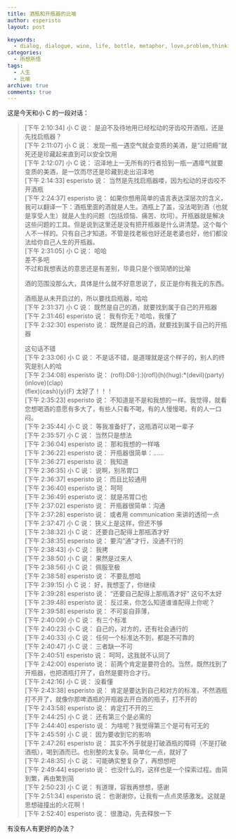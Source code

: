 ```yaml
---
title: 酒瓶和开瓶器的比喻
author: esperisto
layout: post

keywords:
  - dialog, dialogue, wine, life, bottle, metaphor, love,problem,thinking,spirit,酒瓶,开瓶器,比喻,人生,问题,烦恼,灵感
categories:
  - 所想所悟
tags:
  - 人生
  - 比喻
archive: true
comments: true
---
```

这是今天和小 C 的一段对话：

> [下午 2:10:34] 小 C 说： 是迫不及待地用已经松动的牙齿咬开酒瓶，还是先找启瓶器？  
> [下午 2:11:07] 小 C 说： 发现一瓶一遇空气就会变质的美酒，是“过把瘾”就死还是珍藏起来直到可以安全饮用  
> [下午 2:12:07] 小 C 说： 沼泽地上一无所有的行者拾到一瓶一遇瘴气就要变质的美酒，是一饮而尽还是珍藏到走出沼泽地  
> [下午 2:14:33] esperisto 说： 当然是先找启瓶器喽，因为松动的牙齿咬不开酒瓶  
> [下午 2:24:37] esperisto 说： 如果你想用简单的语言表达深层次的含义，我可以翻译一下：酒瓶里面的酒就是人生。酒瓶上了盖，没法喝到酒（也就是享受人生）就是人生的问题（包括烦恼、痛苦、坎坷）。开瓶器就是解决这些问题的工具。但是说到这里还是没有把开瓶器是什么讲清楚。这个每个人不一样的。只有自己才知道。不管是找老板也好还是老婆也好，他们都没法给你自己人生的开瓶器。  
> [下午 2:31:05] 小 C 说： 哈哈  
> 差不多吧  
> 不过和我想表达的意思还是有差别，毕竟只是个很简陋的比喻
> 
> 酒的范围没那么大，具体是什么就不好意思说了，反正是你有我无的东西。
> 
> 酒瓶是从未开启过的，所以要找启瓶器，哈哈  
> [下午 2:31:37] 小 C 说： 既然是自己的酒，就要找到属于自己的开瓶器  
> [下午 2:31:46] esperisto 说： 我有你无？哈哈，我懂了  
> [下午 2:32:30] esperisto 说： 既然是自己的酒，就要找到属于自己的开瓶器
> 
> 这句话不错  
> [下午 2:33:06] 小 C 说： 不是话不错，是道理就是这个样子的，别人的终究是别人的哈  
> [下午 2:34:08] esperisto 说： (rofl):D8-):)(rofl)(h)(hug):*(devil)(party)(inlove)(clap)  
> (flex)(cash)(y)(F) 太好了！！！  
> [下午 2:35:23] esperisto 说： 不知道是不是和我想的一样。我觉得，就看您想喝酒的意愿有多大了，有些人只看不喝，有的人慢慢喝，有的人一口闷。  
> [下午 2:35:44] 小 C 说： 等我准备好了，这瓶酒可以喝一辈子  
> [下午 2:35:57] 小 C 说： 当然只是想法  
> [下午 2:36:04] esperisto 说： 那和我想的一样咯  
> [下午 2:36:22] esperisto 说： 开瓶器很简单：……  
> [下午 2:36:27] esperisto 说： 我知道  
> [下午 2:36:35] 小 C 说： 说啊，别吊胃口  
> [下午 2:36:37] esperisto 说： 而且比较通用  
> [下午 2:36:40] esperisto 说： 呵呵  
> [下午 2:36:49] esperisto 说： 就是吊胃口也  
> [下午 2:37:02] esperisto 说： 开瓶器很简单：沟通  
> [下午 2:37:28] esperisto 说： 或者用 communication 来讲的透彻一点  
> [下午 2:37:47] 小 C 说： 狭义上是这样，但还不够  
> [下午 2:38:32] 小 C 说： 还要自己配得上那瓶酒才好  
> [下午 2:38:35] esperisto 说： 要沟“通”才行，没通不行的  
> [下午 2:38:43] 小 C 说： 我拷  
> [下午 2:38:50] 小 C 说： 果然是过来人  
> [下午 2:38:56] 小 C 说： 佩服至极  
> [下午 2:38:58] esperisto 说： 不要乱想哈  
> [下午 2:39:15] 小 C 说： 好，我想歪了，你继续  
> [下午 2:39:28] esperisto 说： “还要自己配得上那瓶酒才好” 这句不太好  
> [下午 2:39:48] esperisto 说： 反过来，你怎么知道谁谁配得上你呢？  
> [下午 2:39:58] esperisto 说： 不可妄自菲薄，  
> [下午 2:40:09] 小 C 说： 有三个标准  
> [下午 2:40:23] 小 C 说： 自己的，对方的，还有社会通行的  
> [下午 2:40:33] 小 C 说： 任何一个标准达不到，都是不可靠的  
> [下午 2:40:47] 小 C 说： 三者缺一不可  
> [下午 2:40:51] esperisto 说： 呵呵，这我就不认同了  
> [下午 2:42:00] esperisto 说： 前两个肯定是要符合的。当然，既然找到了开瓶器，也把酒瓶打开了，自然是要符合才行。  
> [下午 2:42:16] 小 C 说： 没看懂  
> [下午 2:43:38] esperisto 说： 肯定是要达到自己和对方的标准，不然酒瓶打不开了，就像你那啤酒瓶的开瓶器去开白酒的瓶子，打不开的  
> [下午 2:43:58] esperisto 说： 肯定打不开的三  
> [下午 2:44:25] 小 C 说： 还有第三个是必需的  
> [下午 2:44:40] esperisto 说： 为啥呢？我觉得第三个是可有可无的  
> [下午 2:45:59] 小 C 说： 因为要收到它的影响  
> [下午 2:47:26] esperisto 说： 其实不外乎就是打破酒瓶的障碍（不是打破酒瓶），喝到酒而已。也别整的太复杂。简单化一点，就好了  
> [下午 2:48:35] 小 C 说： 可能确实整复杂了，再想想吧  
> [下午 2:49:44] esperisto 说： 也没什么的，这样也是一个探索过程。由简到繁，再由繁到简  
> [下午 2:50:23] 小 C 说： 有道理，容我再想想，感谢  
> [下午 2:51:34] esperisto 说： 也谢谢你，让我有一点点灵感激发。这就是思想碰撞出的火花啊！  
> [下午 2:52:40] esperisto 说： 很激动，先去释放一下

有没有人有更好的办法？